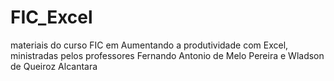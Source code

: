 # FIC_Excel
materiais do curso FIC em Aumentando a produtividade com Excel, ministradas pelos professores Fernando Antonio de Melo Pereira e Wladson de Queiroz Alcantara
